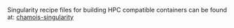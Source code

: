 Singularity recipe files for building HPC compatible containers can be found at: [chamois-singularity](https://github.com/matthiasneuner/chamois-singularity)

